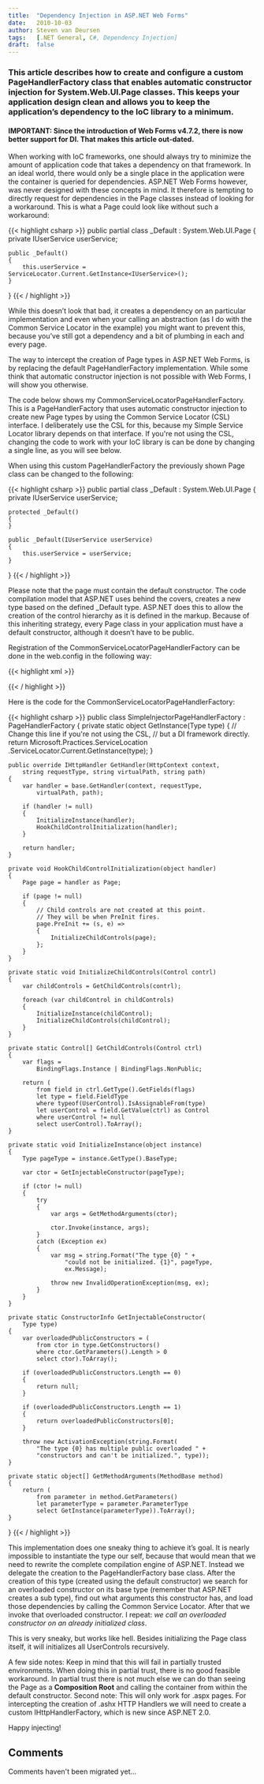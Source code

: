 ```yaml
---
title:	"Dependency Injection in ASP.NET Web Forms"
date:	2010-10-03
author: Steven van Deursen
tags:   [.NET General, C#, Dependency Injection]
draft:	false
---
```


### This article describes how to create and configure a custom PageHandlerFactory class that enables automatic constructor injection for System.Web.UI.Page classes. This keeps your application design clean and allows you to keep the application’s dependency to the IoC library to a minimum.

#### **IMPORTANT**: Since the introduction of Web Forms v4.7.2, there is now better support for DI. That makes this article out-dated.

When working with IoC frameworks, one should always try to minimize the amount of application code that takes a dependency on that framework. In an ideal world, there would only be a single place in the application were the container is queried for dependencies. ASP.NET Web Forms however, was never designed with these concepts in mind. It therefore is tempting to directly request for dependencies in the Page classes instead of looking for a workaround. This is what a Page could look like without such a workaround:

{{< highlight csharp >}}
public partial class _Default : System.Web.UI.Page
{
    private IUserService userService;

    public _Default()
    {
        this.userService = ServiceLocator.Current.GetInstance<IUserService>();
    }
} 
{{< / highlight >}}

While this doesn’t look that bad, it creates a dependency on an particular implementation and even when your calling an abstraction (as I do with the Common Service Locator in the example) you might want to prevent this, because you’ve still got a dependency and a bit of plumbing in each and every page.

The way to intercept the creation of Page types in ASP.NET Web Forms, is by replacing the default PageHandlerFactory implementation. While some think that automatic constructor injection is not possible with Web Forms, I will show you otherwise.

The code below shows my CommonServiceLocatorPageHandlerFactory. This is a PageHandlerFactory that uses automatic constructor injection to create new Page types by using the Common Service Locator (CSL) interface. I deliberately use the CSL for this, because my Simple Service Locator library depends on that interface. If you're not using the CSL, changing the code to work with your IoC library is can be done by changing a single line, as you will see below.

When using this custom PageHandlerFactory the previously shown Page class can be changed to the following:

{{< highlight csharp >}}
public partial class _Default : System.Web.UI.Page
{
    private IUserService userService;

    protected _Default()
    {
    }

    public _Default(IUserService userService)
    {
        this.userService = userService;
    }
}
{{< / highlight >}}

Please note that the page must contain the default constructor. The code compilation model that ASP.NET uses behind the covers, creates a new type based on the defined _Default type. ASP.NET does this to allow the creation of the control hierarchy as it is defined in the markup. Because of this inheriting strategy, every Page class in your application must have a default constructor, although it doesn’t have to be public.

Registration of the CommonServiceLocatorPageHandlerFactory can be done in the web.config in the following way:

{{< highlight xml >}}
<?xml version="1.0"?>
<configuration>
  <system.web>
    <httpHandlers>
      <add verb="*" path="*.aspx"
        type="CSL.CommonServiceLocatorPageHandlerFactory, CSL"/>
    </httpHandlers>
  </system.web>
  <system.webServer>
    <handlers>
      <add name="CSLPageHandler" verb="*" path="*.aspx"
        type="CSL.CommonServiceLocatorPageHandlerFactory, CSL"/>
    </handlers>
  </system.webServer>
</configuration>
{{< / highlight >}}

Here is the code for the CommonServiceLocatorPageHandlerFactory:

{{< highlight csharp >}}
public class SimpleInjectorPageHandlerFactory 
    : PageHandlerFactory
{
    private static object GetInstance(Type type)
    {
        // Change this line if you're not using the CSL,
        // but a DI framework directly.
        return Microsoft.Practices.ServiceLocation
            .ServiceLocator.Current.GetInstance(type);
    }

    public override IHttpHandler GetHandler(HttpContext context,
        string requestType, string virtualPath, string path)
    {
        var handler = base.GetHandler(context, requestType, 
            virtualPath, path);

        if (handler != null)
        {
            InitializeInstance(handler);
            HookChildControlInitialization(handler);
        }

        return handler;
    }

    private void HookChildControlInitialization(object handler)
    {
        Page page = handler as Page;

        if (page != null)
        {
            // Child controls are not created at this point.
            // They will be when PreInit fires.
            page.PreInit += (s, e) =>
            {
                InitializeChildControls(page);
            };
        }
    }

    private static void InitializeChildControls(Control contrl)
    {
        var childControls = GetChildControls(contrl);

        foreach (var childControl in childControls)
        {
            InitializeInstance(childControl);
            InitializeChildControls(childControl);
        }
    }

    private static Control[] GetChildControls(Control ctrl)
    {
        var flags =
            BindingFlags.Instance | BindingFlags.NonPublic;

        return (
            from field in ctrl.GetType().GetFields(flags)
            let type = field.FieldType
            where typeof(UserControl).IsAssignableFrom(type)
            let userControl = field.GetValue(ctrl) as Control
            where userControl != null
            select userControl).ToArray();
    }

    private static void InitializeInstance(object instance)
    {
        Type pageType = instance.GetType().BaseType;

        var ctor = GetInjectableConstructor(pageType);

        if (ctor != null)
        {
            try
            {
                var args = GetMethodArguments(ctor);

                ctor.Invoke(instance, args);
            }
            catch (Exception ex)
            {
                var msg = string.Format("The type {0} " +
                    "could not be initialized. {1}", pageType,
                    ex.Message);

                throw new InvalidOperationException(msg, ex);
            }
        }
    }

    private static ConstructorInfo GetInjectableConstructor(
        Type type)
    {
        var overloadedPublicConstructors = (
            from ctor in type.GetConstructors()
            where ctor.GetParameters().Length > 0
            select ctor).ToArray();

        if (overloadedPublicConstructors.Length == 0)
        {
            return null;
        }

        if (overloadedPublicConstructors.Length == 1)
        {
            return overloadedPublicConstructors[0];
        }

        throw new ActivationException(string.Format(
            "The type {0} has multiple public overloaded " +
            "constructors and can't be initialized.", type));
    }

    private static object[] GetMethodArguments(MethodBase method)
    {
        return (
            from parameter in method.GetParameters()
            let parameterType = parameter.ParameterType
            select GetInstance(parameterType)).ToArray();
    }
}
{{< / highlight >}}

This implementation does one sneaky thing to achieve it’s goal. It is nearly impossible to instantiate the type our self, because that would mean that we need to rewrite the complete compilation engine of ASP.NET. Instead we delegate the creation to the PageHandlerFactory base class. After the creation of this type (created using the default constructor) we search for an overloaded constructor on its base type (remember that ASP.NET creates a sub type), find out what arguments this constructor has, and load those dependencies by calling the Common Service Locator. After that we invoke that overloaded constructor. I repeat: *we call an overloaded constructor on an already initialized class*.

This is very sneaky, but works like hell. Besides initializing the Page class itself, it will initializes all UserControls recursively.

A few side notes: Keep in mind that this will fail in partially trusted environments. When doing this in partial trust, there is no good feasible workaround. In partial trust there is not much else we can do than seeing the Page as a **Composition Root** and calling the container from within the default constructor. Second note: This will only work for .aspx pages. For intercepting the creation of .ashx HTTP Handlers we will need to create a custom IHttpHandlerFactory, which is new since ASP.NET 2.0.

Happy injecting!

## Comments

Comments haven't been migrated yet...